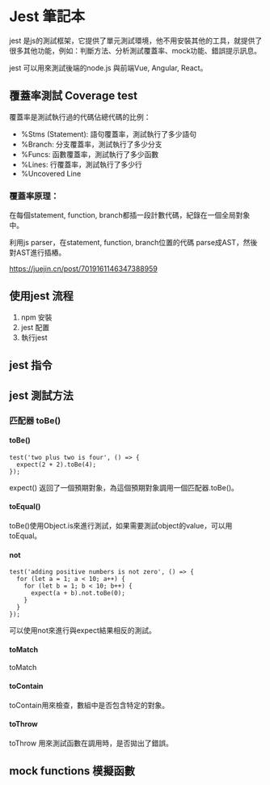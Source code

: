 
# Jest 筆記本

jest 是js的測試框架，它提供了單元測試環境，他不用安裝其他的工具，就提供了很多其他功能，例如：判斷方法、分析測試覆蓋率、mock功能、錯誤提示訊息。   

jest 可以用來測試後端的node.js 與前端Vue, Angular, React。

## 覆蓋率測試 Coverage test
覆蓋率是測試執行過的代碼佔總代碼的比例： 
 - %Stms (Statement): 語句覆蓋率，測試執行了多少語句
 - %Branch: 分支覆蓋率，測試執行了多少分支
 - %Funcs: 函數覆蓋率，測試執行了多少函數
 - %Lines: 行覆蓋率，測試執行了多少行
 - %Uncovered Line

### 覆蓋率原理： 
在每個statement, function, branch都插一段計數代碼，紀錄在一個全局對象中。

利用js parser，在statement, function, branch位置的代碼 parse成AST，然後對AST進行插樁。

https://juejin.cn/post/7019161146347388959
## 使用jest 流程
1. npm 安裝
2. jest 配置
3. 執行jest

## jest 指令

## jest 測試方法
### 匹配器 toBe()
#### toBe()
```
test('two plus two is four', () => {
  expect(2 + 2).toBe(4);
});
```
expect() 返回了一個預期對象，為這個預期對象調用一個匹配器.toBe()。
#### toEqual()
toBe()使用Object.is來進行測試，如果需要測試object的value，可以用toEqual。
#### not
```
test('adding positive numbers is not zero', () => {
  for (let a = 1; a < 10; a++) {
    for (let b = 1; b < 10; b++) {
      expect(a + b).not.toBe(0);
    }
  }
});
```
可以使用not來進行與expect結果相反的測試。
#### toMatch
toMatch
#### toContain
toContain用來檢查，數組中是否包含特定的對象。
#### toThrow
toThrow 用來測試函數在調用時，是否拋出了錯誤。

## mock functions 模擬函數
